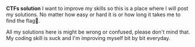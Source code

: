 **CTFs solution**
I want to improve my skills so this is a place where I will post my solutions. No matter how easy or hard it is or how long it takes me to find the flag🚩.

All my solutions here is might be wrong or confused, please don't mind that. My coding skill is suck and I'm improving myself bit by bit everyday.
